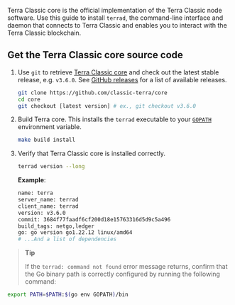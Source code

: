 Terra Classic core is the official implementation of the Terra Classic node software. Use this guide to install `terrad`, the command-line interface and daemon that connects to Terra Classic and enables you to interact with the Terra Classic blockchain.

## Get the Terra Classic core source code

1. Use `git` to retrieve [Terra Classic core](https://github.com/classic-terra/core/) and check out the latest stable release, e.g. `v3.6.0`. See [GitHub releases](https://github.com/classic-terra/core/releases) for a list of available releases.

   ```bash
   git clone https://github.com/classic-terra/core
   cd core
   git checkout [latest version] # ex., git checkout v3.6.0
   ```

2. Build Terra core. This installs the `terrad` executable to your [`GOPATH`](https://go.dev/doc/gopath_code) environment variable.

   ```bash
   make build install
   ```

3. Verify that Terra Classic core is installed correctly.

   ```bash
   terrad version --long
   ```

   **Example**:

   ```bash
   name: terra
   server_name: terrad
   client_name: terrad
   version: v3.6.0
   commit: 3684f77faadf6cf200d18e15763316d5d9c5a496
   build_tags: netgo,ledger
   go: go version go1.22.12 linux/amd64
   # ...And a list of dependencies
   ```

> **Tip**
>
> If the `terrad: command not found` error message returns, confirm that the Go binary path is correctly configured by running the following command:

```bash
export PATH=$PATH:$(go env GOPATH)/bin
```
